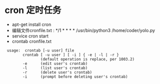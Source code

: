 # cron 定时任务

 - apt-get install cron
 - 编辑文件cronfile.txt : */1 * * * * /usr/bin/python3 /home/coder/yolo.py
 - service cron start
 - crontab cronfile.txt

```
 usage:  crontab [-u user] file
        crontab [ -u user ] [ -i ] { -e | -l | -r }
                (default operation is replace, per 1003.2)
        -e      (edit user's crontab)
        -l      (list user's crontab)
        -r      (delete user's crontab)
        -i      (prompt before deleting user's crontab)
```
